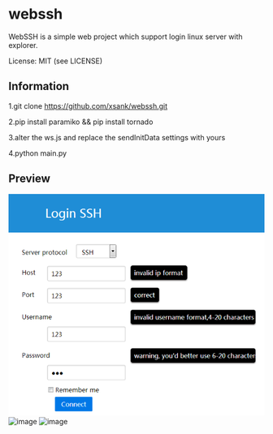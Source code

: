 webssh
====================


WebSSH is a simple web project which support login linux server with explorer.

License: MIT (see LICENSE)

Information
-----------

1.git clone https://github.com/xsank/webssh.git

2.pip install paramiko && pip install tornado

3.alter the ws.js and replace the sendInitData settings with yours

4.python main.py


Preview
-------

![image](https://raw.githubusercontent.com/xsank/webssh/master/preview/webssh.png "Preview image")
![image](https://raw.githubusercontent.com/xsank/webssh/master/preview/cmd.png "Preview image")
![image](https://raw.githubusercontent.com/xsank/webssh/master/preview/top.png "Preview image")

